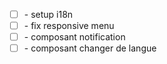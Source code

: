 
- ☐ - setup i18n
- ☐ - fix responsive menu
- ☐ - composant notification
- ☐ - composant changer de langue
